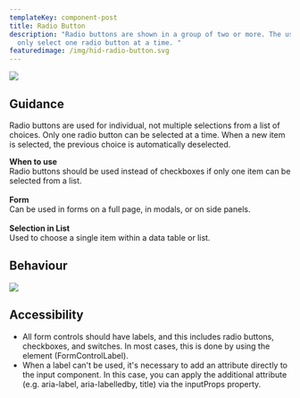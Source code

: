 ```yaml
---
templateKey: component-post
title: Radio Button
description: "Radio buttons are shown in a group of two or more. The user can
  only select one radio button at a time. "
featuredimage: /img/hid-radio-button.svg
---
```

![](/img/radio-button.png)

## **Guidance**

Radio buttons are used for individual, not multiple selections from a list of choices. Only one radio button can be selected at a time. When a new item is selected, the previous choice is automatically deselected.

**When to use**\
​​Radio buttons should be used instead of checkboxes if only one item can be selected from a list.\
\
**Form**\
Can be used in forms on a full page, in modals, or on side panels.\
\
**Selection in List**\
Used to choose a single item within a data table or list.



## **Behaviour**



![](/img/radio-button-states.png)





## **Accessibility**

* All form controls should have labels, and this includes radio buttons, checkboxes, and switches. In most cases, this is done by using the <label> element (FormControlLabel).
* When a label can't be used, it's necessary to add an attribute directly to the input component. In this case, you can apply the additional attribute (e.g. aria-label, aria-labelledby, title) via the inputProps property.